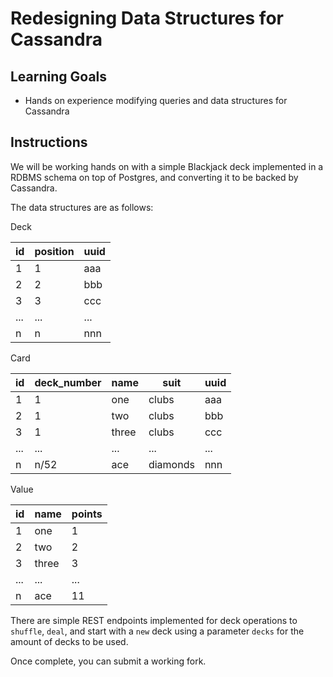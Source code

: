 # Redesigning Data Structures for Cassandra

## Learning Goals

- Hands on experience modifying queries and data structures for Cassandra

## Instructions

We will be working hands on with a simple Blackjack deck implemented in a RDBMS schema on top of Postgres, and converting it to be
backed by Cassandra.

The data structures are as follows:

Deck

| id | position | uuid |
|----|----------|------|
| 1  | 1        | aaa  |
| 2  | 2        | bbb  |
| 3  | 3        | ccc  |
| ...| ...      | ...  |
| n  | n        | nnn  |

Card

| id  | deck_number | name  | suit     | uuid |
|-----|-------------|-------|----------|------|
| 1   | 1           | one   | clubs    | aaa  |
| 2   | 1           | two   | clubs    | bbb  |
| 3   | 1           | three | clubs    | ccc  |
| ... | ...         | ...   | ...      | ...  |
| n   | n/52        | ace   | diamonds | nnn  |

Value

| id | name  | points |
|----|-------|--------|
| 1  | one   | 1      |
| 2  | two   | 2      |
| 3  | three | 3      |
|... | ...   | ...    |
| n  | ace   | 11     |


There are simple REST endpoints implemented for deck operations to `shuffle`, `deal`, and start with a `new` deck using a parameter `decks` for the amount of decks to be used.

Once complete, you can submit a working fork.
